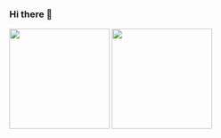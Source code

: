 ### Hi there 👋

<div>
  <img height='180cm' src='https://github-readme-stats.vercel.app/api?username=costalucs&theme=dracula&show_icons=true'>
      <img height='180cm' src='https://github-readme-stats.vercel.app/api/top-langs/?username=costalucs&count_private=true&layout=compact&theme=dracula'>  

  
</div>
  



<!--
**costalucs/costalucs** is a ✨ _special_ ✨ repository because its `README.md` (this file) appears on your GitHub profile.

Here are some ideas to get you started:

- 🔭 I’m currently working on ...
- 🌱 I’m currently learning ...
- 👯 I’m looking to collaborate on ...
- 🤔 I’m looking for help with ...
- 💬 Ask me about ...
- 📫 How to reach me: ...
- 😄 Pronouns: ...
- ⚡ Fun fact: ...
-->
